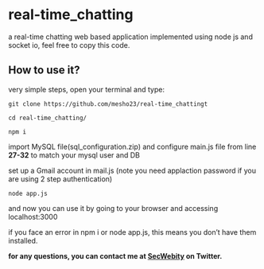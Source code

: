 # real-time_chatting
a real-time chatting web based application implemented using node js and socket io, feel free to copy this code.




## How to use it?

very simple steps, open your terminal and type:

`git clone https://github.com/mesho23/real-time_chattingt`

`cd real-time_chatting/`

`npm i`

import MySQL file(sql_configuration.zip) and configure main.js file from line **27-32** to match your mysql user and DB 

set up a Gmail account in mail.js (note you need applaction password if you are using 2 step authentication)

 
`node app.js`


and now you can use it by going to your browser and accessing localhost:3000  

if you face an error in npm i or node app.js, this means you don’t have them installed.  <br>

  
    

**for any questions, you can contact me at [SecWebity](https://twitter.com/SecWebity) on Twitter.**




